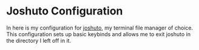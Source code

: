 # Joshuto Configuration

In here is my configuration for [joshuto](https://github.com/kamiyaa/joshuto), my terminal file manager of choice. This configuration sets up basic keybinds and allows me to exit joshuto in the directory I left off in it.
